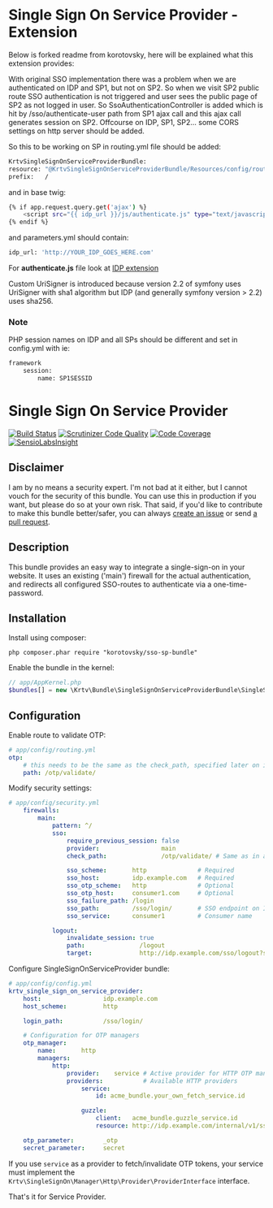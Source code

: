 Single Sign On Service Provider - Extension
================================
Below is forked readme from korotovsky, here will be explained what this extension provides:

With original SSO implementation there was a problem when we are authenticated on IDP and SP1, but not on SP2. So when we visit SP2 public route SSO authentication is not triggered and user sees the public page of SP2 as not logged in user. So SsoAuthenticationController is added which is hit by /sso/authenticate-user path from SP1 ajax call and this ajax call generates session on SP2. Offcourse on IDP, SP1, SP2... some CORS settings on http server should be added. 

So this to be working on SP in routing.yml file should be added:

``` bash
KrtvSingleSignOnServiceProviderBundle:
resource: "@KrtvSingleSignOnServiceProviderBundle/Resources/config/routing.yml"
prefix:   /    
``` 

and in base twig:

``` bash
{% if app.request.query.get('ajax') %}
	<script src="{{ idp_url }}/js/authenticate.js" type="text/javascript"></script>
{% endif %}
``` 

and parameters.yml should contain:
``` bash
idp_url: 'http://YOUR_IDP_GOES_HERE.com'
``` 

For **authenticate.js** file look at [IDP extension](https://github.com/mmilojevic/SingleSignOnIdentityProviderBundle)

Custom UriSigner is introduced because version 2.2 of symfony uses UriSigner with sha1 algorithm but IDP (and generally symfony version > 2.2) uses sha256.

### Note
PHP session names on IDP and all SPs should be different and set in config.yml with ie:
``` bash
framework
	session:
        name: SP1SESSID
```

Single Sign On Service Provider
================================

[![Build Status](https://scrutinizer-ci.com/g/korotovsky/SingleSignOnServiceProviderBundle/badges/build.png?b=0.2.x)](https://scrutinizer-ci.com/g/korotovsky/SingleSignOnServiceProviderBundle/build-status/0.2.x)
[![Scrutinizer Code Quality](https://scrutinizer-ci.com/g/korotovsky/SingleSignOnServiceProviderBundle/badges/quality-score.png?b=0.2.x)](https://scrutinizer-ci.com/g/korotovsky/SingleSignOnServiceProviderBundle/?branch=0.2.x)
[![Code Coverage](https://scrutinizer-ci.com/g/korotovsky/SingleSignOnServiceProviderBundle/badges/coverage.png?b=0.2.x)](https://scrutinizer-ci.com/g/korotovsky/SingleSignOnServiceProviderBundle/?branch=0.2.x)
[![SensioLabsInsight](https://insight.sensiolabs.com/projects/d68cc257-6cfc-4e66-9c51-28be57b347c4/mini.png?v=1)](https://insight.sensiolabs.com/projects/d68cc257-6cfc-4e66-9c51-28be57b347c4)

Disclaimer
--------
I am by no means a security expert. I'm not bad at it either, but I cannot vouch for the security of this bundle.
You can use this in production if you want, but please do so at your own risk.
That said, if you'd like to contribute to make this bundle better/safer, you can always [create an issue](https://github.com/korotovsky/SingleSignOnServiceProviderBundle/issues) or send [a pull request](https://github.com/korotovsky/SingleSignOnServiceProviderBundle/pulls).

Description
-----------
This bundle provides an easy way to integrate a single-sign-on in your website. It uses an existing ('main') firewall for the actual authentication,
and redirects all configured SSO-routes to authenticate via a one-time-password.

Installation
------------
Install using composer:

```
php composer.phar require "korotovsky/sso-sp-bundle"
```

Enable the bundle in the kernel:

``` php
// app/AppKernel.php
$bundles[] = new \Krtv\Bundle\SingleSignOnServiceProviderBundle\SingleSignOnServiceProviderBundle();
```

Configuration
-------------

Enable route to validate OTP:

``` yaml
# app/config/routing.yml
otp:
    # this needs to be the same as the check_path, specified later on in security.yml
    path: /otp/validate/
````

Modify security settings:

``` yaml
# app/config/security.yml
    firewalls:
        main:
            pattern: ^/
            sso:
                require_previous_session: false
                provider:                 main
                check_path:               /otp/validate/ # Same as in app/config/routing.yml

                sso_scheme:       http              # Required
                sso_host:         idp.example.com   # Required
                sso_otp_scheme:   http              # Optional
                sso_otp_host:     consumer1.com     # Optional
                sso_failure_path: /login
                sso_path:         /sso/login/       # SSO endpoint on IdP.
                sso_service:      consumer1         # Consumer name

            logout:
                invalidate_session: true
                path:               /logout
                target:             http://idp.example.com/sso/logout?service=consumer1
```

Configure SingleSignOnServiceProvider bundle:

``` yaml
# app/config/config.yml
krtv_single_sign_on_service_provider:
    host:                 idp.example.com
    host_scheme:          http

    login_path:           /sso/login/

    # Configuration for OTP managers
    otp_manager:
        name:       http
        managers:
            http:
                provider:    service # Active provider for HTTP OTP manager
                providers:           # Available HTTP providers
                    service:
                        id: acme_bundle.your_own_fetch_service.id

                    guzzle:
                        client:   acme_bundle.guzzle_service.id
                        resource: http://idp.example.com/internal/v1/sso

    otp_parameter:        _otp
    secret_parameter:     secret
```

If you use `service` as a provider to fetch/invalidate OTP tokens, your service must implement the `Krtv\SingleSignOn\Manager\Http\Provider\ProviderInterface` interface.

That's it for Service Provider.